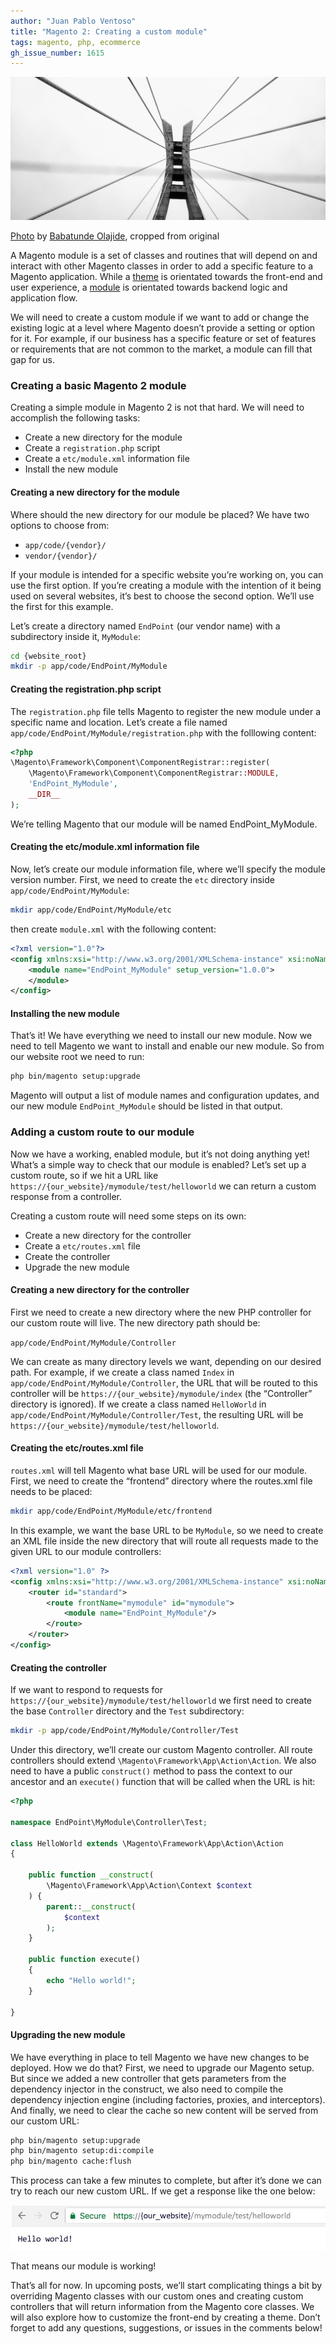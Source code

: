```yaml
---
author: "Juan Pablo Ventoso"
title: "Magento 2: Creating a custom module"
tags: magento, php, ecommerce
gh_issue_number: 1615
---
```


![Bridge with wires](magento-2-creating-a-custom-module/bridge-wires.jpg)

[Photo](https://unsplash.com/photos/q4ZBGVzJskE) by [Babatunde Olajide](https://unsplash.com/@olajidetunde), cropped from original

A Magento module is a set of classes and routines that will depend on and interact with other Magento classes in order to add a specific feature to a Magento application. While a [theme](https://devdocs.magento.com/guides/v2.3/frontend-dev-guide/themes/theme-overview.html) is orientated towards the front-end and user experience, a [module](https://devdocs.magento.com/guides/v2.3/architecture/archi_perspectives/components/modules/mod_intro.html) is orientated towards backend logic and application flow.

We will need to create a custom module if we want to add or change the existing logic at a level where Magento doesn’t provide a setting or option for it. For example, if our business has a specific feature or set of features or requirements that are not common to the market, a module can fill that gap for us.

### Creating a basic Magento 2 module

Creating a simple module in Magento 2 is not that hard. We will need to accomplish the following tasks:

- Create a new directory for the module
- Create a `registration.php` script
- Create a `etc/module.xml` information file
- Install the new module

#### Creating a new directory for the module

Where should the new directory for our module be placed? We have two options to choose from:

- `app/code/{vendor}/`
- `vendor/{vendor}/`

If your module is intended for a specific website you’re working on, you can use the first option. If you’re creating a module with the intention of it being used on several websites, it’s best to choose the second option. We’ll use the first for this example.

Let’s create a directory named `EndPoint` (our vendor name) with a subdirectory inside it, `MyModule`:

```bash
cd {website_root}
mkdir -p app/code/EndPoint/MyModule
```

#### Creating the registration.php script

The `registration.php` file tells Magento to register the new module under a specific name and location. Let’s create a file named `app/code/EndPoint/MyModule/registration.php` with the folllowing content:

```php
<?php
\Magento\Framework\Component\ComponentRegistrar::register(
    \Magento\Framework\Component\ComponentRegistrar::MODULE,
    'EndPoint_MyModule',
    __DIR__
);
```

We’re telling Magento that our module will be named EndPoint_MyModule.

#### Creating the etc/module.xml information file

Now, let’s create our module information file, where we’ll specify the module version number. First, we need to create the `etc` directory inside `app/code/EndPoint/MyModule`:

```bash
mkdir app/code/EndPoint/MyModule/etc
```

then create `module.xml` with the following content:

```xml
<?xml version="1.0"?>
<config xmlns:xsi="http://www.w3.org/2001/XMLSchema-instance" xsi:noNamespaceSchemaLocation="urn:magento:framework:Module/etc/module.xsd">
    <module name="EndPoint_MyModule" setup_version="1.0.0">
    </module>
</config>
```

#### Installing the new module

That’s it! We have everything we need to install our new module. Now we need to tell Magento we want to install and enable our new module. So from our website root we need to run:

```bash
php bin/magento setup:upgrade
```

Magento will output a list of module names and configuration updates, and our new module `EndPoint_MyModule` should be listed in that output.

### Adding a custom route to our module

Now we have a working, enabled module, but it’s not doing anything yet! What’s a simple way to check that our module is enabled? Let’s set up a custom route, so if we hit a URL like `https://{our_website}/mymodule/test/helloworld` we can return a custom response from a controller.

Creating a custom route will need some steps on its own:

- Create a new directory for the controller
- Create a `etc/routes.xml` file
- Create the controller
- Upgrade the new module

#### Creating a new directory for the controller

First we need to create a new directory where the new PHP controller for our custom route will live. The new directory path should be:

`app/code/EndPoint/MyModule/Controller`

We can create as many directory levels we want, depending on our desired path. For example, if we create a class named `Index` in `app/code/EndPoint/MyModule/Controller`, the URL that will be routed to this controller will be `https://{our_website}/mymodule/index` (the “Controller” directory is ignored). If we create a class named `HelloWorld` in `app/code/EndPoint/MyModule/Controller/Test`, the resulting URL will be `https://{our_website}/mymodule/test/helloworld`.

#### Creating the etc/routes.xml file

`routes.xml` will tell Magento what base URL will be used for our module. First, we need to create the “frontend” directory where the routes.xml file needs to be placed:

```bash
mkdir app/code/EndPoint/MyModule/etc/frontend
```

In this example, we want the base URL to be `MyModule`, so we need to create an XML file inside the new directory that will route all requests made to the given URL to our module controllers:

```xml
<?xml version="1.0" ?>
<config xmlns:xsi="http://www.w3.org/2001/XMLSchema-instance" xsi:noNamespaceSchemaLocation="urn:magento:framework:App/etc/routes.xsd">
    <router id="standard">
        <route frontName="mymodule" id="mymodule">
            <module name="EndPoint_MyModule"/>
        </route>
    </router>
</config>
```

#### Creating the controller

If we want to respond to requests for `https://{our_website}/mymodule/test/helloworld` we first need to create the base `Controller` directory and the `Test` subdirectory:

```bash
mkdir -p app/code/EndPoint/MyModule/Controller/Test
```

Under this directory, we’ll create our custom Magento controller. All route controllers should extend `\Magento\Framework\App\Action\Action`. We also need to have a public `construct()` method to pass the context to our ancestor and an `execute()` function that will be called when the URL is hit:

```php
<?php

namespace EndPoint\MyModule\Controller\Test;

class HelloWorld extends \Magento\Framework\App\Action\Action
{

    public function __construct(
        \Magento\Framework\App\Action\Context $context
    ) {
        parent::__construct(
            $context
        );
    }

    public function execute()
    {
        echo "Hello world!";
    }

}
```

#### Upgrading the new module

We have everything in place to tell Magento we have new changes to be deployed. How we do that? First, we need to upgrade our Magento setup. But since we added a new controller that gets parameters from the dependency injector in the construct, we also need to compile the dependency injection engine (including factories, proxies, and interceptors). And finally, we need to clear the cache so new content will be served from our custom URL:

```bash
php bin/magento setup:upgrade
php bin/magento setup:di:compile
php bin/magento cache:flush
```

This process can take a few minutes to complete, but after it’s done we can try to reach our new custom URL. If we get a response like the one below:

![Hello world!](magento-2-creating-a-custom-module/magento-hello-world-response.jpg)

That means our module is working!

That’s all for now. In upcoming posts, we’ll start complicating things a bit by overriding Magento classes with our custom ones and creating custom controllers that will return information from the Magento core classes. We will also explore how to customize the front-end by creating a theme. Don’t forget to add any questions, suggestions, or issues in the comments below!
